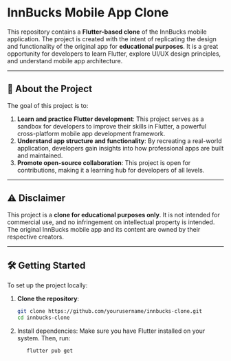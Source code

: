 # InnBucks Mobile App Clone

This repository contains a **Flutter-based clone** of the InnBucks mobile application. The project is created with the intent of replicating the design and functionality of the original app for **educational purposes**. It is a great opportunity for developers to learn Flutter, explore UI/UX design principles, and understand mobile app architecture.

---

## 🚀 About the Project

The goal of this project is to:

1. **Learn and practice Flutter development**: This project serves as a sandbox for developers to improve their skills in Flutter, a powerful cross-platform mobile app development framework.
2. **Understand app structure and functionality**: By recreating a real-world application, developers gain insights into how professional apps are built and maintained.
3. **Promote open-source collaboration**: This project is open for contributions, making it a learning hub for developers of all levels.

---

## ⚠️ Disclaimer

This project is a **clone for educational purposes only**. It is not intended for commercial use, and no infringement on intellectual property is intended. The original InnBucks mobile app and its content are owned by their respective creators.

---

## 🛠️ Getting Started

To set up the project locally:

1. **Clone the repository**:
   ```bash
   git clone https://github.com/yourusername/innbucks-clone.git
   cd innbucks-clone

2. Install dependencies: Make sure you have Flutter installed on your system. Then, run:
   ```bash
      flutter pub get
